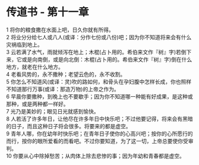 # 传道书 - 第十一章
  
 1 将你的粮食撒在水面上吧，日久你就有所得。  
 2 将业分分给七人或八人(或译：分作七份或八份)吧；因为你不知道将来会有什么灾祸临到地上。  
 3 云若满了水气，雨就倾泻在地上；木棍(占卜用的。希伯来文作『树』字)若倒下来，它或是向南倒，或是向北倒：木棍(占卜用的。希伯来文作『树』字)倒在什么地方，就老在什么地方。  
 4 老看风势的，永不撒种；老望云色的，永不收割。  
 5 你怎么不知道风(或译：灵)吹的路如何，和骨头在孕妇腹中怎样长成，你也照样不知道那行万事(或译：那造万物)的上帝之作为。  
 6 早晨你要撒种，到晚上也不要歇手；因为你不知道哪一种能有好成果，是这种或那种，或是两种都一样好。  
 7 光乃是美妙的；眼见日光就感到愉快。  
 8 人若活了许多年日，让他尽在许多年日中快乐吧；不过他要记得，将来会有黑暗的日子，而且这种日子将会很多。将要来的都是虚空。  
 9 青年人哪，你在幼年时快乐吧；在青年日子使你的心高兴吧；按你的心所愿行的而行，按你的眼所爱看的而看吧。不过你要知道，为了这一切，上帝总要使你受审判。  
 10 你要从心中除掉愁苦；从肉体上除去悲惨的事；因为年幼和青春都是虚空。